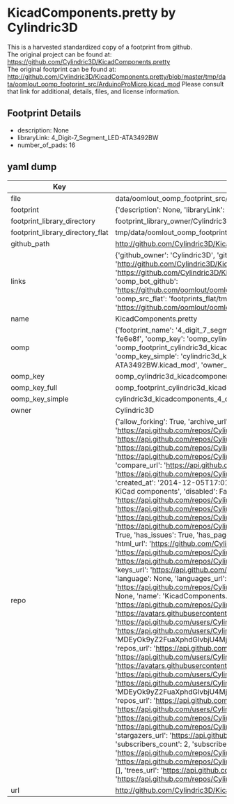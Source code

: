 # KicadComponents.pretty by Cylindric3D  
This is a harvested standardized copy of a footprint from github.  
The original project can be found at:  
https://github.com/Cylindric3D/KicadComponents.pretty  
The original footprint can be found at:
http://github.com/Cylindric3D/KicadComponents.pretty/blob/master/tmp/data/oomlout_oomp_footprint_src/ArduinoProMicro.kicad_mod
Please consult that link for additional, details, files, and license information.  
## Footprint Details
* description: None  
* libraryLink: 4_Digit-7_Segment_LED-ATA3492BW  
* number_of_pads: 16  
## yaml dump  
| Key | Value |  
| --- | --- |  
| file | data/oomlout_oomp_footprint_src/KicadComponents.pretty/4_Digit-7_Segment_LED-ATA3492BW.kicad_mod |  
| footprint | {'description': None, 'libraryLink': '4_Digit-7_Segment_LED-ATA3492BW', 'number_of_pads': 16} |  
| footprint_library_directory | footprint_library_owner/Cylindric3D_KicadComponents.pretty |  
| footprint_library_directory_flat | tmp/data/oomlout_oomp_footprint_src/footprints_flat/cylindric3d_kicadcomponents_4_digit_7_segment_led_ata3492bw/working |  
| github_path | http://github.com/Cylindric3D/KicadComponents.pretty/blob/master/tmp/data/oomlout_oomp_footprint_src/4_Digit-7_Segment_LED-ATA3492BW.kicad_mod |  
| links | {'github_owner': 'Cylindric3D', 'github_repo_name': 'KicadComponents.pretty', 'github_src': 'http://github.com/Cylindric3D/KicadComponents.pretty/blob/master/tmp/data/oomlout_oomp_footprint_src/ArduinoProMicro.kicad_mod', 'github_src_repo': 'https://github.com/Cylindric3D/KicadComponents.pretty', 'oomp_bot': 'tmp/data/oomlout_oomp_footprint_src/footprints/cylindric3d_kicadcomponents_4_digit_7_segment_led_ata3492bw/working', 'oomp_bot_github': 'https://github.com/oomlout/oomlout_oomp_footprint_bot/tree/main/tmp/data/oomlout_oomp_footprint_src/footprints/cylindric3d_kicadcomponents_4_digit_7_segment_led_ata3492bw/working', 'oomp_src_flat': 'footprints_flat/tmp/data/oomlout_oomp_footprint_src/footprints_flat/cylindric3d_kicadcomponents_4_digit_7_segment_led_ata3492bw/working', 'oomp_src_flat_github': 'https://github.com/oomlout/oomlout_oomp_footprint_src/tree/main/tmp/data/oomlout_oomp_footprint_src/footprints_flat/cylindric3d_kicadcomponents_4_digit_7_segment_led_ata3492bw/working'} |  
| name | KicadComponents.pretty |  
| oomp | {'footprint_name': '4_digit_7_segment_led_ata3492bw', 'library_name': 'kicadcomponents', 'md5': 'fe6e8f60b3d73de1b5b067af7e108938', 'md5_10': 'fe6e8f60b3', 'md5_5': 'fe6e8', 'md5_6': 'fe6e8f', 'oomp_key': 'oomp_cylindric3d_kicadcomponents_4_digit_7_segment_led_ata3492bw', 'oomp_key_extra': 'oomp_footprint_cylindric3d_kicadcomponents_4_digit_7_segment_led_ata3492bw', 'oomp_key_full': 'oomp_footprint_cylindric3d_kicadcomponents_4_digit_7_segment_led_ata3492bw_fe6e8f', 'oomp_key_simple': 'cylindric3d_kicadcomponents_4_digit_7_segment_led_ata3492bw', 'original_filename': 'data/oomlout_oomp_footprint_src/KicadComponents.pretty/4_Digit-7_Segment_LED-ATA3492BW.kicad_mod', 'owner_name': 'cylindric3d'} |  
| oomp_key | oomp_cylindric3d_kicadcomponents_4_digit_7_segment_led_ata3492bw |  
| oomp_key_full | oomp_footprint_cylindric3d_kicadcomponents_4_digit_7_segment_led_ata3492bw |  
| oomp_key_simple | cylindric3d_kicadcomponents_4_digit_7_segment_led_ata3492bw |  
| owner | Cylindric3D |  
| repo | {'allow_forking': True, 'archive_url': 'https://api.github.com/repos/Cylindric3D/KicadComponents.pretty/{archive_format}{/ref}', 'archived': False, 'assignees_url': 'https://api.github.com/repos/Cylindric3D/KicadComponents.pretty/assignees{/user}', 'blobs_url': 'https://api.github.com/repos/Cylindric3D/KicadComponents.pretty/git/blobs{/sha}', 'branches_url': 'https://api.github.com/repos/Cylindric3D/KicadComponents.pretty/branches{/branch}', 'clone_url': 'https://github.com/Cylindric3D/KicadComponents.pretty.git', 'collaborators_url': 'https://api.github.com/repos/Cylindric3D/KicadComponents.pretty/collaborators{/collaborator}', 'comments_url': 'https://api.github.com/repos/Cylindric3D/KicadComponents.pretty/comments{/number}', 'commits_url': 'https://api.github.com/repos/Cylindric3D/KicadComponents.pretty/commits{/sha}', 'compare_url': 'https://api.github.com/repos/Cylindric3D/KicadComponents.pretty/compare/{base}...{head}', 'contents_url': 'https://api.github.com/repos/Cylindric3D/KicadComponents.pretty/contents/{+path}', 'contributors_url': 'https://api.github.com/repos/Cylindric3D/KicadComponents.pretty/contributors', 'created_at': '2014-12-05T17:01:15Z', 'default_branch': 'master', 'deployments_url': 'https://api.github.com/repos/Cylindric3D/KicadComponents.pretty/deployments', 'description': 'My custom KiCad components', 'disabled': False, 'downloads_url': 'https://api.github.com/repos/Cylindric3D/KicadComponents.pretty/downloads', 'events_url': 'https://api.github.com/repos/Cylindric3D/KicadComponents.pretty/events', 'fork': False, 'forks': 0, 'forks_count': 0, 'forks_url': 'https://api.github.com/repos/Cylindric3D/KicadComponents.pretty/forks', 'full_name': 'Cylindric3D/KicadComponents.pretty', 'git_commits_url': 'https://api.github.com/repos/Cylindric3D/KicadComponents.pretty/git/commits{/sha}', 'git_refs_url': 'https://api.github.com/repos/Cylindric3D/KicadComponents.pretty/git/refs{/sha}', 'git_tags_url': 'https://api.github.com/repos/Cylindric3D/KicadComponents.pretty/git/tags{/sha}', 'git_url': 'git://github.com/Cylindric3D/KicadComponents.pretty.git', 'has_discussions': False, 'has_downloads': True, 'has_issues': True, 'has_pages': False, 'has_projects': True, 'has_wiki': True, 'homepage': None, 'hooks_url': 'https://api.github.com/repos/Cylindric3D/KicadComponents.pretty/hooks', 'html_url': 'https://github.com/Cylindric3D/KicadComponents.pretty', 'id': 27601215, 'is_template': False, 'issue_comment_url': 'https://api.github.com/repos/Cylindric3D/KicadComponents.pretty/issues/comments{/number}', 'issue_events_url': 'https://api.github.com/repos/Cylindric3D/KicadComponents.pretty/issues/events{/number}', 'issues_url': 'https://api.github.com/repos/Cylindric3D/KicadComponents.pretty/issues{/number}', 'keys_url': 'https://api.github.com/repos/Cylindric3D/KicadComponents.pretty/keys{/key_id}', 'labels_url': 'https://api.github.com/repos/Cylindric3D/KicadComponents.pretty/labels{/name}', 'language': None, 'languages_url': 'https://api.github.com/repos/Cylindric3D/KicadComponents.pretty/languages', 'license': None, 'merges_url': 'https://api.github.com/repos/Cylindric3D/KicadComponents.pretty/merges', 'milestones_url': 'https://api.github.com/repos/Cylindric3D/KicadComponents.pretty/milestones{/number}', 'mirror_url': None, 'name': 'KicadComponents.pretty', 'network_count': 0, 'node_id': 'MDEwOlJlcG9zaXRvcnkyNzYwMTIxNQ==', 'notifications_url': 'https://api.github.com/repos/Cylindric3D/KicadComponents.pretty/notifications{?since,all,participating}', 'open_issues': 0, 'open_issues_count': 0, 'organization': {'avatar_url': 'https://avatars.githubusercontent.com/u/5824441?v=4', 'events_url': 'https://api.github.com/users/Cylindric3D/events{/privacy}', 'followers_url': 'https://api.github.com/users/Cylindric3D/followers', 'following_url': 'https://api.github.com/users/Cylindric3D/following{/other_user}', 'gists_url': 'https://api.github.com/users/Cylindric3D/gists{/gist_id}', 'gravatar_id': '', 'html_url': 'https://github.com/Cylindric3D', 'id': 5824441, 'login': 'Cylindric3D', 'node_id': 'MDEyOk9yZ2FuaXphdGlvbjU4MjQ0NDE=', 'organizations_url': 'https://api.github.com/users/Cylindric3D/orgs', 'received_events_url': 'https://api.github.com/users/Cylindric3D/received_events', 'repos_url': 'https://api.github.com/users/Cylindric3D/repos', 'site_admin': False, 'starred_url': 'https://api.github.com/users/Cylindric3D/starred{/owner}{/repo}', 'subscriptions_url': 'https://api.github.com/users/Cylindric3D/subscriptions', 'type': 'Organization', 'url': 'https://api.github.com/users/Cylindric3D'}, 'owner': {'avatar_url': 'https://avatars.githubusercontent.com/u/5824441?v=4', 'events_url': 'https://api.github.com/users/Cylindric3D/events{/privacy}', 'followers_url': 'https://api.github.com/users/Cylindric3D/followers', 'following_url': 'https://api.github.com/users/Cylindric3D/following{/other_user}', 'gists_url': 'https://api.github.com/users/Cylindric3D/gists{/gist_id}', 'gravatar_id': '', 'html_url': 'https://github.com/Cylindric3D', 'id': 5824441, 'login': 'Cylindric3D', 'node_id': 'MDEyOk9yZ2FuaXphdGlvbjU4MjQ0NDE=', 'organizations_url': 'https://api.github.com/users/Cylindric3D/orgs', 'received_events_url': 'https://api.github.com/users/Cylindric3D/received_events', 'repos_url': 'https://api.github.com/users/Cylindric3D/repos', 'site_admin': False, 'starred_url': 'https://api.github.com/users/Cylindric3D/starred{/owner}{/repo}', 'subscriptions_url': 'https://api.github.com/users/Cylindric3D/subscriptions', 'type': 'Organization', 'url': 'https://api.github.com/users/Cylindric3D'}, 'private': False, 'pulls_url': 'https://api.github.com/repos/Cylindric3D/KicadComponents.pretty/pulls{/number}', 'pushed_at': '2014-12-22T01:30:17Z', 'releases_url': 'https://api.github.com/repos/Cylindric3D/KicadComponents.pretty/releases{/id}', 'size': 212, 'ssh_url': 'git@github.com:Cylindric3D/KicadComponents.pretty.git', 'stargazers_count': 0, 'stargazers_url': 'https://api.github.com/repos/Cylindric3D/KicadComponents.pretty/stargazers', 'statuses_url': 'https://api.github.com/repos/Cylindric3D/KicadComponents.pretty/statuses/{sha}', 'subscribers_count': 2, 'subscribers_url': 'https://api.github.com/repos/Cylindric3D/KicadComponents.pretty/subscribers', 'subscription_url': 'https://api.github.com/repos/Cylindric3D/KicadComponents.pretty/subscription', 'svn_url': 'https://github.com/Cylindric3D/KicadComponents.pretty', 'tags_url': 'https://api.github.com/repos/Cylindric3D/KicadComponents.pretty/tags', 'teams_url': 'https://api.github.com/repos/Cylindric3D/KicadComponents.pretty/teams', 'temp_clone_token': None, 'topics': [], 'trees_url': 'https://api.github.com/repos/Cylindric3D/KicadComponents.pretty/git/trees{/sha}', 'updated_at': '2014-12-05T17:01:15Z', 'url': 'https://api.github.com/repos/Cylindric3D/KicadComponents.pretty', 'visibility': 'public', 'watchers': 0, 'watchers_count': 0, 'web_commit_signoff_required': False} |  
| url | http://github.com/Cylindric3D/KicadComponents.pretty |  

